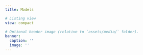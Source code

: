 ```yaml
---
title: Models

# Listing view
view: compact

# Optional header image (relative to `assets/media/` folder).
banner:
  caption: ''
  image: ''
---
```

